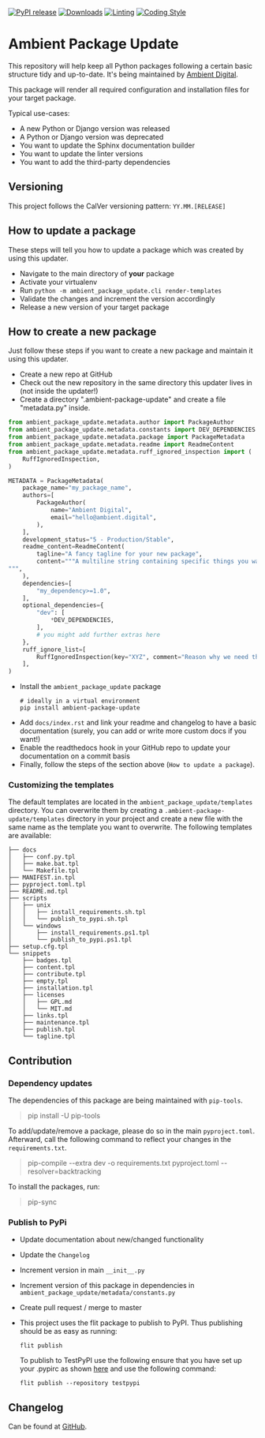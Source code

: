 [![PyPI release](https://img.shields.io/pypi/v/ambient-package-update.svg)](https://pypi.org/project/ambient-package-update/)
[![Downloads](https://static.pepy.tech/badge/ambient-package-update)](https://pepy.tech/project/ambient-package-update)
[![Linting](https://img.shields.io/endpoint?url=https://raw.githubusercontent.com/astral-sh/ruff/main/assets/badge/v2.json)](https://github.com/astral-sh/ruff)
[![Coding Style](https://img.shields.io/badge/code%20style-Ruff-000000.svg)](https://github.com/astral-sh/ruff)

# Ambient Package Update

This repository will help keep all Python packages following a certain basic structure tidy and up-to-date. It's being
maintained by [Ambient Digital](https://ambient.digital).

This package will render all required configuration and installation files for your target package.

Typical use-cases:

- A new Python or Django version was released
- A Python or Django version was deprecated
- You want to update the Sphinx documentation builder
- You want to update the linter versions
- You want to add the third-party dependencies

## Versioning

This project follows the CalVer versioning pattern: `YY.MM.[RELEASE]`

## How to update a package

These steps will tell you how to update a package which was created by using this updater.

- Navigate to the main directory of **your** package
- Activate your virtualenv
- Run `python -m ambient_package_update.cli render-templates`
- Validate the changes and increment the version accordingly
- Release a new version of your target package

## How to create a new package

Just follow these steps if you want to create a new package and maintain it using this updater.

- Create a new repo at GitHub
- Check out the new repository in the same directory this updater lives in (not inside the updater!)
- Create a directory ".ambient-package-update" and create a file "metadata.py" inside.

```python
from ambient_package_update.metadata.author import PackageAuthor
from ambient_package_update.metadata.constants import DEV_DEPENDENCIES
from ambient_package_update.metadata.package import PackageMetadata
from ambient_package_update.metadata.readme import ReadmeContent
from ambient_package_update.metadata.ruff_ignored_inspection import (
    RuffIgnoredInspection,
)

METADATA = PackageMetadata(
    package_name="my_package_name",
    authors=[
        PackageAuthor(
            name="Ambient Digital",
            email="hello@ambient.digital",
        ),
    ],
    development_status="5 - Production/Stable",
    readme_content=ReadmeContent(
        tagline="A fancy tagline for your new package",
        content="""A multiline string containing specific things you want to have in your package readme.
""",
    ),
    dependencies=[
        "my_dependency>=1.0",
    ],
    optional_dependencies={
        "dev": [
            *DEV_DEPENDENCIES,
        ],
        # you might add further extras here
    },
    ruff_ignore_list=[
        RuffIgnoredInspection(key="XYZ", comment="Reason why we need this exception"),
    ],
)
```

- Install the `ambient_package_update` package
  ```
  # ideally in a virtual environment
  pip install ambient-package-update
  ```
- Add `docs/index.rst` and link your readme and changelog to have a basic documentation (surely, you can add or write
  more custom docs if you want!)
- Enable the readthedocs hook in your GitHub repo to update your documentation on a commit basis
- Finally, follow the steps of the section above (`How to update a package`).

### Customizing the templates

The default templates are located in the `ambient_package_update/templates` directory.
You can overwrite them by creating a `.ambient-package-update/templates` directory in your project
and create a new file with the same name as the template you want to overwrite.
The following templates are available:

```
├── docs
│   ├── conf.py.tpl
│   ├── make.bat.tpl
│   └── Makefile.tpl
├── MANIFEST.in.tpl
├── pyproject.toml.tpl
├── README.md.tpl
├── scripts
│   ├── unix
│   │   ├── install_requirements.sh.tpl
│   │   └── publish_to_pypi.sh.tpl
│   └── windows
│       ├── install_requirements.ps1.tpl
│       └── publish_to_pypi.ps1.tpl
├── setup.cfg.tpl
└── snippets
    ├── badges.tpl
    ├── content.tpl
    ├── contribute.tpl
    ├── empty.tpl
    ├── installation.tpl
    ├── licenses
    │   ├── GPL.md
    │   └── MIT.md
    ├── links.tpl
    ├── maintenance.tpl
    ├── publish.tpl
    └── tagline.tpl
```

## Contribution

### Dependency updates

The dependencies of this package are being maintained with `pip-tools`.

> pip install -U pip-tools

To add/update/remove a package, please do so in the main `pyproject.toml`. Afterward, call the following command to
reflect your changes in the `requirements.txt`.

> pip-compile --extra dev -o requirements.txt pyproject.toml --resolver=backtracking

To install the packages, run:

> pip-sync

### Publish to PyPi

- Update documentation about new/changed functionality

- Update the `Changelog`

- Increment version in main `__init__.py`

- Increment version of this package in dependencies in `ambient_package_update/metadata/constants.py`

- Create pull request / merge to master

- This project uses the flit package to publish to PyPI. Thus publishing should be as easy as running:

  ```
  flit publish
  ```

  To publish to TestPyPI use the following ensure that you have set up your .pypirc as
  shown [here](https://flit.readthedocs.io/en/latest/upload.html#using-pypirc) and use the following command:

  ```
  flit publish --repository testpypi
  ```

## Changelog

Can be found at [GitHub](https://github.com/ambient-innovation/ambient-package-update/blob/master/CHANGES.md).
